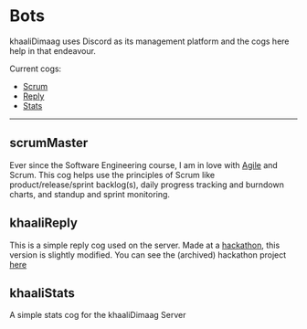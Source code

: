 # Bots

khaaliDimaag uses Discord as its management platform and the cogs here help in that endeavour.

Current cogs:
- [Scrum](#scrumMaster)
- [Reply](#khaaliReply)
- [Stats](#khaaliStats)

---

## scrumMaster

Ever since the Software Engineering course, I am in love with [Agile](https://agilemanifesto.org/) and Scrum. This cog helps use the principles of Scrum like product/release/sprint backlog(s), daily progress tracking and burndown charts, and standup and sprint monitoring.

## khaaliReply

This is a simple reply cog used on the server. Made at a [hackathon](https://buhack.org/portal-212/), this version is slightly modified. You can see the (archived) hackathon project [here](https://github.com/palash96rox/bu-bot)

## khaaliStats

A simple stats cog for the khaaliDimaag Server